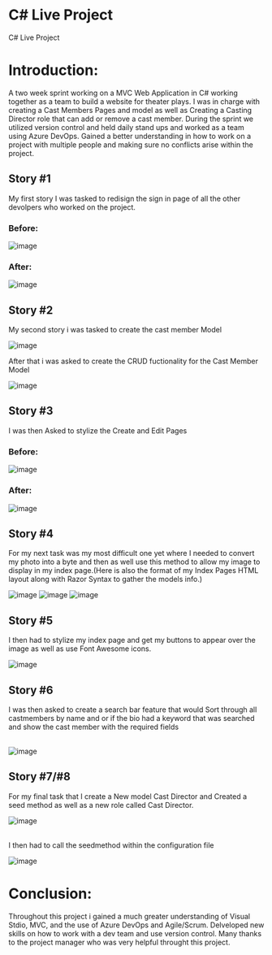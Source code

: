 # C# Live Project
 
 C# Live Project
 
# Introduction:<br>
 A two week sprint working on a MVC Web Application in C# working together as a team to build a website for theater plays. I was in charge with creating a Cast Members Pages and model as well as Creating a Casting Director role that can add or remove a cast member. During the sprint we utilized version control and held daily stand ups and worked as a team using Azure DevOps. Gained a better understanding in how to work on a project with multiple people and making sure no conflicts arise within the project.
 
 ## Story #1
 
 My first story I was tasked to redisign the sign in page of all the other devolpers who worked on the project.
 ### Before:
 ![image](/images/SignUpPageBefore.png)
 
 ### After:
 ![image](/images/SignUpPageAfter.png)
 
 ## Story #2
 
 My second story i was tasked to create the cast member Model
 
 ![image](/images/CastMembers.png)
 
 After that i was asked to create the CRUD fuctionality for the Cast Member Model
 
 ![image](/images/Controller.png)
 
 ## Story #3
 
 I was then Asked to stylize the Create and Edit Pages
 ### Before:
 ![image](/images/CreateBefore.png)
### After:
![image](/images/CreateAfter.png)
 
 ## Story #4
 
 For my next task was my most difficult one yet where I needed to convert my photo into a byte and then as well use this method to allow my image to display in my index page.(Here is also the format of my Index Pages HTML layout along with Razor Syntax to gather the models info.)
 
 ![image](/images/Photo%20Conversion.gif)
 ![image](/images/IndexPage.png)
 ![image](/images/Index.gif)
 
 ## Story #5
 
 I then had to stylize my index page and get my buttons to appear over the image as well as use Font Awesome icons.
 
 ![image](/images/StyleFucntion.gif)
 
 ## Story #6
  
 I was then asked to create a search bar feature that would Sort through all castmembers by name and or if the bio had a keyword that was searched and show the cast member with the required fields<br><br>

 ![image](/images/Search%20Method.png)
 
 ## Story #7/#8
 
 For my final task that I create a New model Cast Director and Created a seed method as well as a new role called Cast Director.
 
 ![image](/images/SeedMethod.png)
 <br><br>
 
 I then had to call the seedmethod within the configuration file

 ![image](/images/CallingSeed.png)
 
# Conclusion:

 Throughout this project i gained a much greater understanding of Visual Stdio, MVC, and the use of Azure DevOps and Agile/Scrum. Delveloped new skills on how to         work with a dev  team and use version control. Many thanks to the project manager who was very helpful throught this project.
 
 
 
 
 
